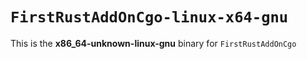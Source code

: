 # `FirstRustAddOnCgo-linux-x64-gnu`

This is the **x86_64-unknown-linux-gnu** binary for `FirstRustAddOnCgo`
